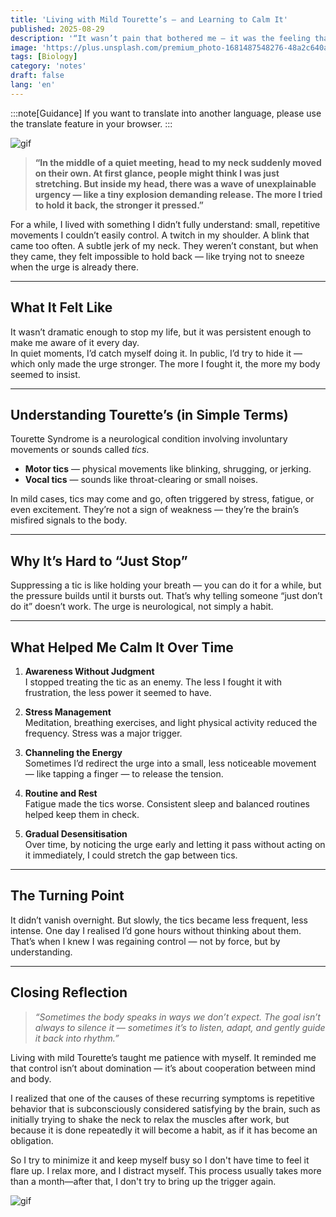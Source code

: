 ```yaml
---
title: 'Living with Mild Tourette’s — and Learning to Calm It'
published: 2025-08-29
description: '“It wasn’t pain that bothered me — it was the feeling that my own body had its own agenda.”'
image: 'https://plus.unsplash.com/premium_photo-1681487548276-48a2c640ade9?w=600&auto=format&fit=crop&q=60&ixlib=rb-4.1.0&ixid=M3wxMjA3fDB8MHxwaG90by1yZWxhdGVkfDE2fHx8ZW58MHx8fHx8'
tags: [Biology]
category: 'notes'
draft: false 
lang: 'en'
---
```


:::note[Guidance]
If you want to translate into another language, please use the translate feature in your browser.
:::

![gif](https://media.tenor.com/qPYHhhSw638AAAAM/slander-meme.gif)

> **“In the middle of a quiet meeting, head to my neck suddenly moved on their own. At first glance, people might think I was just stretching. But inside my head, there was a wave of unexplainable urgency — like a tiny explosion demanding release. The more I tried to hold it back, the stronger it pressed.”**

For a while, I lived with something I didn’t fully understand: small, repetitive movements I couldn’t easily control. A twitch in my shoulder. A blink that came too often. A subtle jerk of my neck. They weren’t constant, but when they came, they felt impossible to hold back — like trying not to sneeze when the urge is already there.

---

## **What It Felt Like**

It wasn’t dramatic enough to stop my life, but it was persistent enough to make me aware of it every day.  
In quiet moments, I’d catch myself doing it. In public, I’d try to hide it — which only made the urge stronger. The more I fought it, the more my body seemed to insist.

---

## **Understanding Tourette’s (in Simple Terms)**

Tourette Syndrome is a neurological condition involving involuntary movements or sounds called *tics*.  
- **Motor tics** — physical movements like blinking, shrugging, or jerking.  
- **Vocal tics** — sounds like throat-clearing or small noises.  

In mild cases, tics may come and go, often triggered by stress, fatigue, or even excitement. They’re not a sign of weakness — they’re the brain’s misfired signals to the body.

---

## **Why It’s Hard to “Just Stop”**

Suppressing a tic is like holding your breath — you can do it for a while, but the pressure builds until it bursts out. That’s why telling someone “just don’t do it” doesn’t work. The urge is neurological, not simply a habit.

---

## **What Helped Me Calm It Over Time**

1. **Awareness Without Judgment**  
   I stopped treating the tic as an enemy. The less I fought it with frustration, the less power it seemed to have.

2. **Stress Management**  
   Meditation, breathing exercises, and light physical activity reduced the frequency. Stress was a major trigger.

3. **Channeling the Energy**  
   Sometimes I’d redirect the urge into a small, less noticeable movement — like tapping a finger — to release the tension.

4. **Routine and Rest**  
   Fatigue made the tics worse. Consistent sleep and balanced routines helped keep them in check.

5. **Gradual Desensitisation**  
   Over time, by noticing the urge early and letting it pass without acting on it immediately, I could stretch the gap between tics.

---

## **The Turning Point**

It didn’t vanish overnight. But slowly, the tics became less frequent, less intense. One day I realised I’d gone hours without thinking about them. That’s when I knew I was regaining control — not by force, but by understanding.

---

## **Closing Reflection**

> *“Sometimes the body speaks in ways we don’t expect. The goal isn’t always to silence it — sometimes it’s to listen, adapt, and gently guide it back into rhythm.”*

Living with mild Tourette’s taught me patience with myself. It reminded me that control isn’t about domination — it’s about cooperation between mind and body.  

I realized that one of the causes of these recurring symptoms is repetitive behavior that is subconsciously considered satisfying by the brain, such as initially trying to shake the neck to relax the muscles after work, but because it is done repeatedly it will become a habit, as if it has become an obligation.  

So I try to minimize it and keep myself busy so I don't have time to feel it flare up. I relax more, and I distract myself. This process usually takes more than a month—after that, I don't try to bring up the trigger again.

![gif](https://media.tenor.com/fzN9uKqn-SwAAAAM/takeshita-miiko-d4dj.gif)
